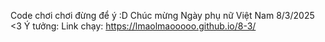 Code chơi chơi đừng để ý :D
Chúc mừng Ngày phụ nữ Việt Nam
8/3/2025 <3
Ý tưởng: 
Link chạy: https://lmaolmaooooo.github.io/8-3/

